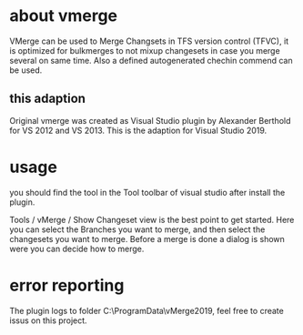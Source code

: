 # about vmerge
VMerge can be used to Merge Changsets in TFS version control (TFVC), it is optimized for bulkmerges to not mixup changesets in case you merge several on same time. Also a defined autogenerated chechin commend can be used.

## this adaption

Original vmerge was created as Visual Studio plugin by Alexander Berthold for VS 2012 and VS 2013.
This is the adaption for Visual Studio 2019.

# usage
you should find the tool in the Tool toolbar of visual studio after install the plugin.

Tools / vMerge / Show Changeset view is the best point to get started. Here you can select the Branches you want to merge, and then select the changesets you want to merge. Before a merge is done a dialog is shown were you can decide how to merge.



# error reporting
The plugin logs to folder C:\ProgramData\vMerge2019, feel free to create issus on this project.
